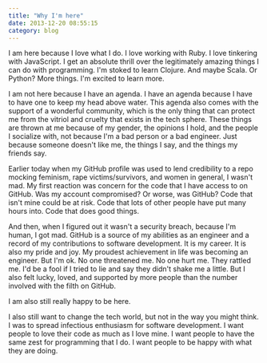 ```yaml
---
title: "Why I'm here"
date: 2013-12-20 08:55:15
category: blog
---
```


I am here because I love what I do. I love working with Ruby. I love tinkering with JavaScript. I get an absolute thrill over the legitimately amazing things I can do with programming. I'm stoked to learn Clojure. And maybe Scala. Or Python? More things. I'm excited to learn more.

I am not here because I have an agenda. I have an agenda because I have to have one to keep my head above water. This agenda also comes with the support of a wonderful community, which is the only thing that can protect me from the vitriol and cruelty that exists in the tech sphere. These things are thrown at me because of my gender, the opinions I hold, and the people I socialize with, not because I'm a bad person or a bad engineer. Just because someone doesn't like me, the things I say, and the things my friends say.

Earlier today when my GitHub profile was used to lend credibility to a repo mocking feminism, rape victims/survivors, and women in general, I wasn't mad. My first reaction was concern for the code that I have access to on GitHub. Was my account compromised? Or worse, was GitHub? Code that isn't mine could be at risk. Code that lots of other people have put many hours into. Code that does good things.

And then, when I figured out it wasn't a security breach, because I'm human, I got mad. GitHub is a source of my abilities as an engineer and a record of my contributions to software development. It is my career. It is also my pride and joy. My proudest achievement in life was becoming an engineer.
But I'm ok. No one threatened me. No one hurt me. They rattled me. I'd be a fool if I tried to lie and say they didn't shake me a little. But I also felt lucky, loved, and supported by more people than the number involved with the filth on GitHub.

I am also still really happy to be here.

I also still want to change the tech world, but not in the way you might think. I was to spread infectious enthusiasm for software development. I want people to love their code as much as I love mine. I want people to have the same zest for programming that I do. I want people to be happy with what they are doing.